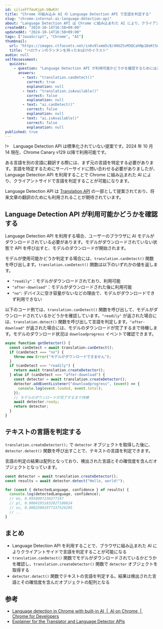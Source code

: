 ```yaml
---
id: iilieFffmvKjph-bBwKXr
title: "Chrome の組み込み AI の Language Detection API で言語を判定する"
slug: "chrome-internal-ai-language-detection-api"
about: "Language Detection API は Chrome に組み込まれた AI により、クライアントサイドで言語を判定するための提案です。この API を利用することで、テキストの言語を判定することが可能になります。"
createdAt: "2024-10-14T16:58+09:00"
updatedAt: "2024-10-14T16:58+09:00"
tags: ["JavaScript", "Chrome", "AI"]
thumbnail:
  url: "https://images.ctfassets.net/in6v9lxmm5c8/4HU2SvM3QCahNp1DeKtSdG/211aa4dde7f5ca4499f879c6c687d6d8/halloween-lanthanum-ghost_20763-768x729.png"
  title: "ハロウィンのランタンを持ったおばけのイラスト"
audio: null
selfAssessment:
  quizzes:
    - question: "Language Detection API が利用可能かどうかを確認するためにはどの関数を呼び出すか？"
      answers:
        - text: "translation.canDetect()"
          correct: true
          explanation: null
        - text: "translation.isAvailable()"
          correct: false
          explanation: null
        - text: "ai.canDetect()"
          correct: false
          explanation: null
        - text: "ai.isAvailable()"
          correct: false
          explanation: null
published: true
---
```

!>　Language Detection API は標準化されていない提案です。2024 年 10 月 14 現在、Chrome Canary v129 以降で利用可能です。

ある言語を別の言語に翻訳する際には、まず元の言語を特定する必要があります。言語を特定するためにサーバーサイドに問い合わせる必要がありましたが、Language Detection API を利用することで Chrome に組み込まれた AI により、クライアントサイドで言語を判定することが可能になります。

Language Detection API は [Translation API](https://github.com/WICG/translation-api) の一部として提案されており、将来文章の翻訳のためにも利用されることが期待されています。

## Language Detection API が利用可能かどうかを確認する

Language Detection API を利用する場合、ユーザーのブラウザに AI モデルがダウンロードされている必要があります。モデルがダウンロードされていない状態で API を呼び出すと、モデルのダウンロードが開始されます。

モデルが使用可能かどうか判定する場合には、`translation.canDetect()` 関数を呼び出します。`translation.canDetect()` 関数は以下のいずれかの値を返します。

- `"readily"`：モデルがダウンロードされており、利用可能
- `"after-download"`：モデルがダウンロードされた後に利用可能
- `"no"`: デバイスに空き容量がないなどの理由で、モデルがダウンロードできず利用できない

以下のコード例では、`translation.canDetect()` 関数を呼び出して、モデルがダウンロードされているかどうかを確認しています。`"readily"` が返された場合には、`translation.detect()` 関数を呼び出して言語を判定します。`"after-download"` が返された場合には、モデルのダウンロードが完了するまで待機します。モデルのダウンロード状況は `downloadprogress` イベントで確認できます。

```js
async function getDetector() {
  const canDetect = await translation.canDetect();
  if (canDetect === "no") {
    throw new Error("モデルがダウンロードできません");
  }
  if (canDetect === "readily") {
    return await translation.createDetector();
  } else if (canDetect === "after-download") {
    const detector = await translation.createDetector();
    detector.addEventListener("downloadprogress", (event) => {
      console.log(event.loaded, event.total);
    });
    // モデルのダウンロードが完了するまで待機
    await detector.ready;
    return detector;
  }
}
```

## テキストの言語を判定する

`translation.createDetector();` で `detector` オブジェクトを取得した後に、`detector.detect()` 関数を呼び出すことで、テキストの言語を判定できます。

言語の判定の結果は配列となっており、検出された言語とその確信度を含んだオブジェクトとなっています。

```js
const detector = await translation.createDetector();
const results = await detector.detect("Hello, world!");

for (const { detectedLanguage, confidence } of results) {
  console.log(detectedLanguage, confidence);
  // en, 0.9950907230377197
  // pl, 0.00041951832827180624
  // sv, 0.00025001977337524295
  // ..
}
```

## まとめ

- Language Detection API を利用することで、ブラウザに組み込まれた AI によりクライアントサイドで言語を判定することが可能になる
- `translation.canDetect()` 関数でモデルがダウンロードされているかどうかを確認し、`translation.createDetector()` 関数で `detector` オブジェクトを取得する
- `detector.detect()` 関数でテキストの言語を判定する。結果は検出された言語とその確信度を含んだオブジェクトの配列となる

## 参考

- [Language detection in Chrome with built-in AI  |  AI on Chrome  |  Chrome for Developers](https://developer.chrome.com/docs/ai/language-detection)
- [Explainer for the Translator and Language Detector APIs](https://github.com/WICG/translation-api/blob/main/README.md)
